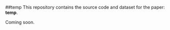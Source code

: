 ##temp
This repository contains the source code and dataset for the paper: 
**temp**. 

Coming soon.

